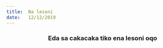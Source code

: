 ```yaml
---
title:  Na lesoni
date:   12/12/2019
---
```


### <center>Eda sa cakacaka tiko ena lesoni oqo</center>